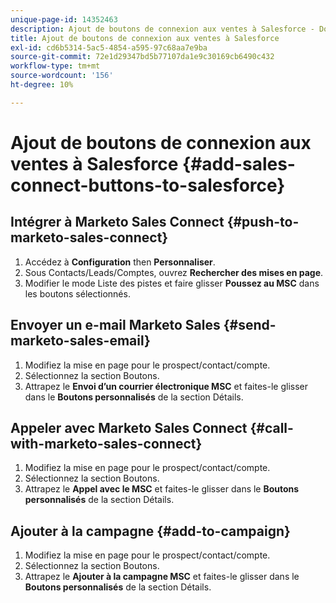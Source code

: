 ```yaml
---
unique-page-id: 14352463
description: Ajout de boutons de connexion aux ventes à Salesforce - Documents Marketo - Documentation du produit
title: Ajout de boutons de connexion aux ventes à Salesforce
exl-id: cd6b5314-5ac5-4854-a595-97c68aa7e9ba
source-git-commit: 72e1d29347bd5b77107da1e9c30169cb6490c432
workflow-type: tm+mt
source-wordcount: '156'
ht-degree: 10%

---
```


# Ajout de boutons de connexion aux ventes à Salesforce {#add-sales-connect-buttons-to-salesforce}

## Intégrer à Marketo Sales Connect {#push-to-marketo-sales-connect}

1. Accédez à **Configuration** then **Personnaliser**.
1. Sous Contacts/Leads/Comptes, ouvrez **Rechercher des mises en page**.
1. Modifier le mode Liste des pistes et faire glisser **Poussez au MSC** dans les boutons sélectionnés.

## Envoyer un e-mail Marketo Sales {#send-marketo-sales-email}

1. Modifiez la mise en page pour le prospect/contact/compte.
1. Sélectionnez la section Boutons.
1. Attrapez le **Envoi d’un courrier électronique MSC** et faites-le glisser dans le **Boutons personnalisés** de la section Détails.

## Appeler avec Marketo Sales Connect {#call-with-marketo-sales-connect}

1. Modifiez la mise en page pour le prospect/contact/compte.
1. Sélectionnez la section Boutons.
1. Attrapez le **Appel avec le MSC** et faites-le glisser dans le **Boutons personnalisés** de la section Détails.

## Ajouter à la campagne  {#add-to-campaign}

1. Modifiez la mise en page pour le prospect/contact/compte.
1. Sélectionnez la section Boutons.
1. Attrapez le **Ajouter à la campagne MSC** et faites-le glisser dans le **Boutons personnalisés** de la section Détails.
